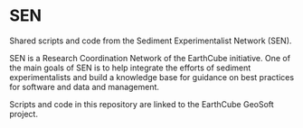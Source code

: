 SEN
===

Shared scripts and code from the Sediment Experimentalist Network (SEN). 

SEN is a Research Coordination Network of the EarthCube initiative. One of the main goals of SEN is to help integrate the efforts of sediment experimentalists and build a knowledge base for guidance on best practices for software and data and management. 

Scripts and code in this repository are linked to the EarthCube GeoSoft project. 
